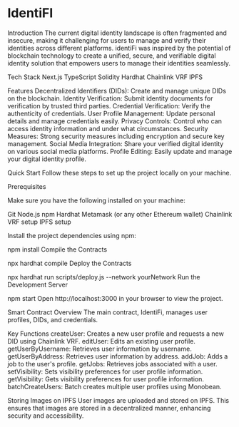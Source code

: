 # IdentiFI

Introduction
The current digital identity landscape is often fragmented and insecure, making it challenging for users to manage and verify their identities across different platforms. identiFi was inspired by the potential of blockchain technology to create a unified, secure, and verifiable digital identity solution that empowers users to manage their identities seamlessly.

Tech Stack
Next.js
TypeScript
Solidity
Hardhat
Chainlink VRF
IPFS

Features
Decentralized Identifiers (DIDs): Create and manage unique DIDs on the blockchain.
Identity Verification: Submit identity documents for verification by trusted third parties.
Credential Verification: Verify the authenticity of credentials.
User Profile Management: Update personal details and manage credentials easily.
Privacy Controls: Control who can access identity information and under what circumstances.
Security Measures: Strong security measures including encryption and secure key management.
Social Media Integration: Share your verified digital identity on various social media platforms.
Profile Editing: Easily update and manage your digital identity profile.

Quick Start
Follow these steps to set up the project locally on your machine.

Prerequisites

Make sure you have the following installed on your machine:

Git
Node.js
npm
Hardhat
Metamask (or any other Ethereum wallet)
Chainlink VRF setup
IPFS setup

Install the project dependencies using npm:

npm install
Compile the Contracts

npx hardhat compile
Deploy the Contracts

npx hardhat run scripts/deploy.js --network yourNetwork
Run the Development Server

npm start
Open http://localhost:3000 in your browser to view the project.

Smart Contract Overview
The main contract, IdentiFi, manages user profiles, DIDs, and credentials.

Key Functions
createUser: Creates a new user profile and requests a new DID using Chainlink VRF.
editUser: Edits an existing user profile.
getUserByUsername: Retrieves user information by username.
getUserByAddress: Retrieves user information by address.
addJob: Adds a job to the user's profile.
getJobs: Retrieves jobs associated with a user.
setVisibility: Sets visibility preferences for user profile information.
getVisibility: Gets visibility preferences for user profile information.
batchCreateUsers: Batch creates multiple user profiles using Monobean.

Storing Images on IPFS
User images are uploaded and stored on IPFS. This ensures that images are stored in a decentralized manner, enhancing security and accessibility.
